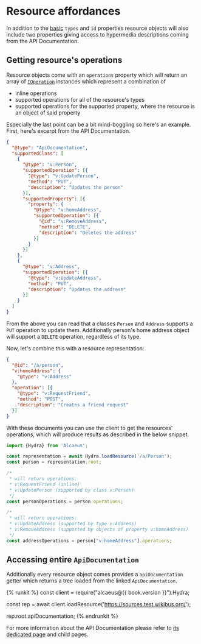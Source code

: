 # Resource affordances

In addition to the [basic](./resource-objects.md) `types` and `id` properties resource objects will also
include two properties giving access to hypermedia descriptions coming from the API Documentation.

## Getting resource's operations

Resource objects come with an `operations` property which will return an array of [`IOperation`][op]
instances which represent a combination of

* inline operations
* supported operations for all of the resource's types
* supported operations for the supported property, where the resource is an object of said property

Especially the last point can be a bit mind-boggling so here's an example. First, here's excerpt from the API
Documentation.

```json
{
  "@type": "ApiDocumentation",
  "supportedClass": [
    {
      "@type": "v:Person",
      "supportedOperation": [{
        "@type": "v:UpdatePerson",
        "method": "PUT",
        "description": "Updates the person"
      }],
      "supportedProperty": [{
        "property": {
          "@type": "v:homeAddress",
          "supportedOperation": [{
            "@id": "v:RemoveAddress",
            "method": "DELETE",
            "description": "Deletes the address"
          }]
        }
      }]
    },
    {
      "@type": "v:Address",
      "supportedOperation": [{
        "@type": "v:UpdateAddress",
        "method": "PUT",
        "description": "Updates the address"
      }]
    }
  ]
}
```

From the above you can read that a classes `Person` and `Address` supports a `PUT` operation to update them.
Additionally person's home address object will support a `DELETE` operation, regardless of its type.

Now, let's combine this with a resource representation:

```json
{
  "@id": "/a/person",
  "v:homeAddress": {
    "@type": "v:Address"
  },
  "operation": [{
    "@type": "v:RequestFriend",
    "method": "POST",
    "description": "Creates a friend request"
  }]
}
```

With these documents you can use the client to get the resources' operations, which will produce results as
described in the below snippet.


```js
import {Hydra} from 'Alcaeus';

const representation = await Hydra.loadResource('/a/Person');
const person = representation.root;

/*
 * will return operations:
 * v:RequestFriend (inline)
 * v:UpdatePerson (supported by class v:Person)
 */
const personOperations = person.operations;

/*
 * will return operations:
 * v:UpdateAddress (supported by type v:Address)
 * v:RemoveAddress (supported by objects of property v:homeAddress)
 */
const addressOperations = person["v:homeAddress"].operations;
```

## Accessing entire `ApiDocumentation`

Additionally every resource object comes provides a `apiDocumentation` getter which returns a tree loaded
from the linked `ApiDocumentation`.

{% runkit %}
const client = require("alcaeus@{{ book.version }}").Hydra;

const rep = await client.loadResource('https://sources.test.wikibus.org/');

rep.root.apiDocumentation;
{% endrunkit %}

For more information about the API Documentation please refer to [its dedicated page][doc] and child pages.

[op]: ../api-documentation/operation.md
[doc]: ../api-documentation/readme.md
